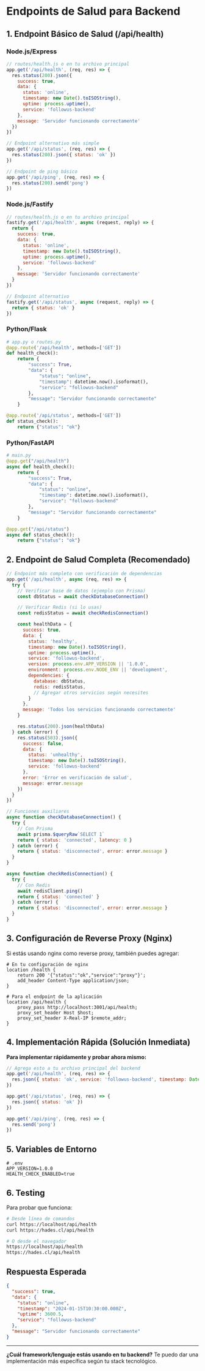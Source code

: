 # Endpoints de Salud para Backend

## 1. Endpoint Básico de Salud (/api/health)

### Node.js/Express
```javascript
// routes/health.js o en tu archivo principal
app.get('/api/health', (req, res) => {
  res.status(200).json({
    success: true,
    data: {
      status: 'online',
      timestamp: new Date().toISOString(),
      uptime: process.uptime(),
      service: 'followus-backend'
    },
    message: 'Servidor funcionando correctamente'
  })
})

// Endpoint alternativo más simple
app.get('/api/status', (req, res) => {
  res.status(200).json({ status: 'ok' })
})

// Endpoint de ping básico
app.get('/api/ping', (req, res) => {
  res.status(200).send('pong')
})
```

### Node.js/Fastify
```javascript
// routes/health.js o en tu archivo principal
fastify.get('/api/health', async (request, reply) => {
  return {
    success: true,
    data: {
      status: 'online',
      timestamp: new Date().toISOString(),
      uptime: process.uptime(),
      service: 'followus-backend'
    },
    message: 'Servidor funcionando correctamente'
  }
})

// Endpoint alternativo
fastify.get('/api/status', async (request, reply) => {
  return { status: 'ok' }
})
```

### Python/Flask
```python
# app.py o routes.py
@app.route('/api/health', methods=['GET'])
def health_check():
    return {
        "success": True,
        "data": {
            "status": "online",
            "timestamp": datetime.now().isoformat(),
            "service": "followus-backend"
        },
        "message": "Servidor funcionando correctamente"
    }

@app.route('/api/status', methods=['GET'])
def status_check():
    return {"status": "ok"}
```

### Python/FastAPI
```python
# main.py
@app.get("/api/health")
async def health_check():
    return {
        "success": True,
        "data": {
            "status": "online",
            "timestamp": datetime.now().isoformat(),
            "service": "followus-backend"
        },
        "message": "Servidor funcionando correctamente"
    }

@app.get("/api/status")
async def status_check():
    return {"status": "ok"}
```

## 2. Endpoint de Salud Completa (Recomendado)

```javascript
// Endpoint más completo con verificación de dependencias
app.get('/api/health', async (req, res) => {
  try {
    // Verificar base de datos (ejemplo con Prisma)
    const dbStatus = await checkDatabaseConnection()

    // Verificar Redis (si lo usas)
    const redisStatus = await checkRedisConnection()

    const healthData = {
      success: true,
      data: {
        status: 'healthy',
        timestamp: new Date().toISOString(),
        uptime: process.uptime(),
        service: 'followus-backend',
        version: process.env.APP_VERSION || '1.0.0',
        environment: process.env.NODE_ENV || 'development',
        dependencies: {
          database: dbStatus,
          redis: redisStatus,
          // Agregar otros servicios según necesites
        }
      },
      message: 'Todos los servicios funcionando correctamente'
    }

    res.status(200).json(healthData)
  } catch (error) {
    res.status(503).json({
      success: false,
      data: {
        status: 'unhealthy',
        timestamp: new Date().toISOString(),
        service: 'followus-backend'
      },
      error: 'Error en verificación de salud',
      message: error.message
    })
  }
})

// Funciones auxiliares
async function checkDatabaseConnection() {
  try {
    // Con Prisma
    await prisma.$queryRaw`SELECT 1`
    return { status: 'connected', latency: 0 }
  } catch (error) {
    return { status: 'disconnected', error: error.message }
  }
}

async function checkRedisConnection() {
  try {
    // Con Redis
    await redisClient.ping()
    return { status: 'connected' }
  } catch (error) {
    return { status: 'disconnected', error: error.message }
  }
}
```

## 3. Configuración de Reverse Proxy (Nginx)

Si estás usando nginx como reverse proxy, también puedes agregar:

```nginx
# En tu configuración de nginx
location /health {
    return 200 '{"status":"ok","service":"proxy"}';
    add_header Content-Type application/json;
}

# Para el endpoint de la aplicación
location /api/health {
    proxy_pass http://localhost:3001/api/health;
    proxy_set_header Host $host;
    proxy_set_header X-Real-IP $remote_addr;
}
```

## 4. Implementación Rápida (Solución Inmediata)

**Para implementar rápidamente y probar ahora mismo:**

```javascript
// Agrega esto a tu archivo principal del backend
app.get('/api/health', (req, res) => {
  res.json({ status: 'ok', service: 'followus-backend', timestamp: Date.now() })
})

app.get('/api/status', (req, res) => {
  res.json({ status: 'ok' })
})

app.get('/api/ping', (req, res) => {
  res.send('pong')
})
```

## 5. Variables de Entorno

```env
# .env
APP_VERSION=1.0.0
HEALTH_CHECK_ENABLED=true
```

## 6. Testing

Para probar que funciona:

```bash
# Desde línea de comandos
curl https://localhost/api/health
curl https://hades.cl/api/health

# O desde el navegador
https://localhost/api/health
https://hades.cl/api/health
```

## Respuesta Esperada

```json
{
  "success": true,
  "data": {
    "status": "online",
    "timestamp": "2024-01-15T10:30:00.000Z",
    "uptime": 3600.5,
    "service": "followus-backend"
  },
  "message": "Servidor funcionando correctamente"
}
```

---

**¿Cuál framework/lenguaje estás usando en tu backend?** Te puedo dar una implementación más específica según tu stack tecnológico.